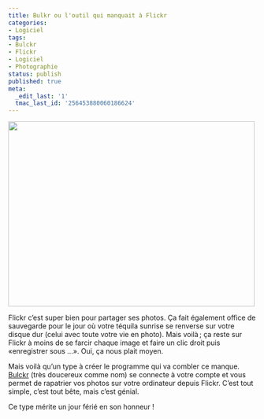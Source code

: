 ```yaml
---
title: Bulkr ou l'outil qui manquait à Flickr
categories:
- Logiciel
tags:
- Bulckr
- Flickr
- Logiciel
- Photographie
status: publish
published: true
meta:
  _edit_last: '1'
  tmac_last_id: '256453880060186624'
---
```

<img class="alignnone size-medium wp-image-1498" title="Bulkr" src="https://dlgjp9x71cipk.cloudfront.net/2010/01/Bulkr-500x376.png" alt="" width="500" height="376" />

Flickr c’est super bien pour partager ses photos. Ça fait également office de sauvegarde pour le jour où votre téquila sunrise se renverse sur votre disque dur (celui avec toute votre vie en photo). Mais voilà ; ça reste sur Flickr à moins de se farcir chaque image et faire un clic droit puis «enregistrer sous ...». Oui, ça nous plait moyen.

Mais voilà qu’un type à créer le programme qui va combler ce manque. <a title="Lien vers le site de Bulckr" href="https://clipyourphotos.com/bulkr">Bulckr</a> (très doucereux comme nom) se connecte à votre compte et vous permet de rapatrier vos photos sur votre ordinateur depuis Flickr. C’est tout simple, c’est tout bête, mais c’est génial.

Ce type mérite un jour férié en son honneur !
